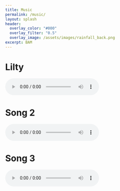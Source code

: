 ```yaml
---
title: Music
permalink: /music/
layout: splash
header:
  overlay_color: "#000"
  overlay_filter: "0.5"
  overlay_image: /assets/images/rainfall_back.png
excerpt: BAM
---
```


# Lilty
<audio controls>
  <source src="/assets/audio/lilty.mp4" type="audio/mp4">
</audio>

# Song 2
<audio controls>
  <source src="/assets/audio/sad.mp4" type="audio/mp4">
</audio>

# Song 3
<audio controls>
  <source src="/assets/audio/fairy.mp4" type="audio/mp4">
</audio>
